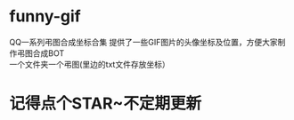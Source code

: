 # funny-gif
QQ一系列弔图合成坐标合集
提供了一些GIF图片的头像坐标及位置，方便大家制作弔图合成BOT\
一个文件夹一个弔图(里边的txt文件存放坐标）
# 记得点个STAR~不定期更新
